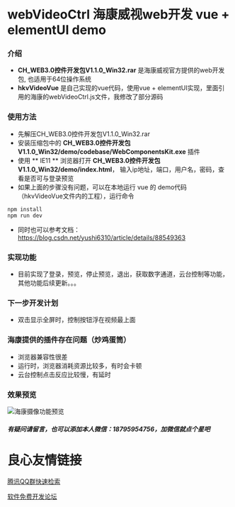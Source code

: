 # webVideoCtrl 海康威视web开发 vue + elementUI demo

### 介绍
-  **CH_WEB3.0控件开发包V1.1.0_Win32.rar**   是海康威视官方提供的web开发包, 也适用于64位操作系统
-  **hkvVideoVue** 是自己实现的vue代码，使用vue + elementUI实现，里面引用的海康的webVideoCtrl.js文件，我修改了部分源码


### 使用方法
- 先解压CH_WEB3.0控件开发包V1.1.0_Win32.rar
- 安装压缩包中的   **CH_WEB3.0控件开发包V1.1.0_Win32/demo/codebase/WebComponentsKit.exe**   插件
- 使用   ** IE11 **   浏览器打开   **CH_WEB3.0控件开发包V1.1.0_Win32/demo/index.html**，   输入ip地址，端口，用户名，密码，查看是否可与登录预览
- 如果上面的步骤没有问题，可以在本地运行 vue 的 demo代码（hkvVideoVue文件内的工程），运行命令
```
npm install
npm run dev
```
- 同时也可以参考文档：https://blog.csdn.net/yushi6310/article/details/88549363


### 实现功能
- 目前实现了登录，预览，停止预览，退出，获取数字通道，云台控制等功能，其他功能后续更新。。。



### 下一步开发计划
- 双击显示全屏时，控制按钮浮在视频最上面

### 海康提供的插件存在问题（炒鸡蛋筒）
- 浏览器兼容性很差
- 运行时，浏览器消耗资源比较多，有时会卡顿
- 云台控制点击反应比较慢，有延时

### 效果预览
![海康摄像功能预览](https://img-blog.csdnimg.cn/20191114100625435.jpg?x-oss-process=image/watermark,type_ZmFuZ3poZW5naGVpdGk,shadow_10,text_aHR0cHM6Ly9ibG9nLmNzZG4ubmV0L3l1c2hpNjMxMA==,size_16,color_FFFFFF,t_70)


##### 有疑问请留言，也可以添加本人微信：18795954756，加微信就点个星吧








 # 良心友情链接

[腾讯QQ群快速检索](http://u.720life.cn/s/8cf73f7c)

[软件免费开发论坛](http://u.720life.cn/s/bbb01dc0)